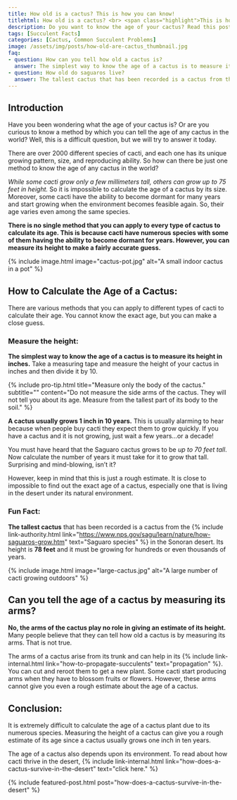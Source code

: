 ```yaml
--- 
title: How old is a cactus? This is how you can know!
titlehtml: How old is a cactus? <br> <span class="highlight">This is how you can know!</span>
description: Do you want to know the age of your cactus? Read this post to know how you can measure the age of a cactus.
tags: [Succulent Facts]
categories: [Cactus, Common Succulent Problems]
image: /assets/img/posts/how-old-are-cactus_thumbnail.jpg
faq: 
- question: How can you tell how old a cactus is?
  answer: The simplest way to know the age of a cactus is to measure its height in inches. Take a measuring tape and measure the height of your cactus in inches and then divide it by 10.
- question: How old do saguaros live?
  answer: The tallest cactus that has been recorded is a cactus from the Saguaro species in the Sonoran desert. Its height is 78 feet and it must be growing for hundreds or even thousands of years.
---
```


## Introduction

Have you been wondering what the age of your cactus is? Or are you curious to know a method by which you can tell the age of any cactus in the world? Well, this is a difficult question, but we will try to answer it today.

There are over 2000 different species of cacti, and each one has its unique growing pattern, size, and reproducing ability. So how can there be just one method to know the age of any cactus in the world?

*While some cacti grow only a few millimeters tall, others can grow up to 75 feet in height.* So it is impossible to calculate the age of a cactus by its size. Moreover, some cacti have the ability to become dormant for many years and start growing when the environment becomes feasible again. So, their age varies even among the same species.

**There is no single method that you can apply to every type of cactus to calculate its age. This is because cacti have numerous species with some of them having the ability to become dormant for years. However, you can measure its height to make a fairly accurate guess.**

{% include image.html image="cactus-pot.jpg" alt="A small indoor cactus in a pot" %}

## How to Calculate the Age of a Cactus:

There are various methods that you can apply to different types of cacti to calculate their age. You cannot know the exact age, but you can make a close guess.

### Measure the height:

**The simplest way to know the age of a cactus is to measure its height in inches.** Take a measuring tape and measure the height of your cactus in inches and then divide it by 10.

{% include pro-tip.html title="Measure only the body of the cactus." subtitle="" content="Do not measure the side arms of the cactus. They will not tell you about its age. Measure from the tallest part of its body to the soil." %}

**A cactus usually grows 1 inch in 10 years.** This is usually alarming to hear because when people buy cacti they expect them to grow quickly. If you have a cactus and it is not growing, just wait a few years…or a decade!

You must have heard that the Saguaro cactus grows to be *up to 70 feet tall*. Now calculate the number of years it must take for it to grow that tall. Surprising and mind-blowing, isn’t it?

However, keep in mind that this is just a rough estimate. It is close to impossible to find out the exact age of a cactus, especially one that is living in the desert under its natural environment.

### Fun Fact:

**The tallest cactus** that has been recorded is a cactus from the {% include link-authority.html link="https://www.nps.gov/sagu/learn/nature/how-saguaros-grow.htm" text="Saguaro species" %} in the Sonoran desert. Its height is **78 feet** and it must be growing for hundreds or even thousands of years.

{% include image.html image="large-cactus.jpg" alt="A large number of cacti growing outdoors" %}

## Can you tell the age of a cactus by measuring its arms?

**No, the arms of the cactus play no role in giving an estimate of its height.** Many people believe that they can tell how old a cactus is by measuring its arms. That is not true.

The arms of a cactus arise from its trunk and can help in its {% include link-internal.html link="how-to-propagate-succulents" text="propagation" %}. You can cut and reroot them to get a new plant. Some cacti start producing arms when they have to blossom fruits or flowers. However, these arms cannot give you even a rough estimate about the age of a cactus.

## Conclusion:

It is extremely difficult to calculate the age of a cactus plant due to its numerous species. Measuring the height of a cactus can give you a rough estimate of its age since a cactus usually grows one inch in ten years.

The age of a cactus also depends upon its environment. To read about how cacti thrive in the desert, {% include link-internal.html link="how-does-a-cactus-survive-in-the-desert" text="click here." %}

{% include featured-post.html post="how-does-a-cactus-survive-in-the-desert" %}